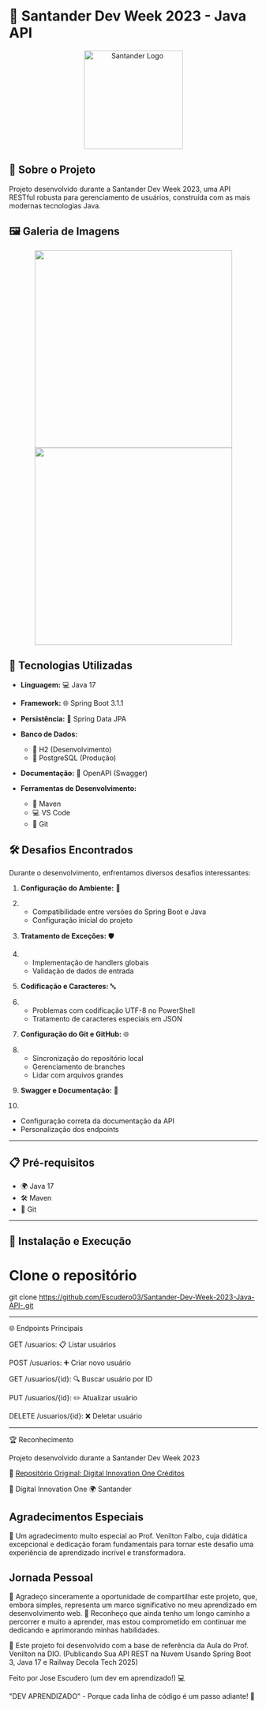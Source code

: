 # 🏦 Santander Dev Week 2023 - Java API

<p align="center">
  <img src="https://your-image-url.com/santander-logo.png" alt="Santander Logo" width="200"/>
</p>

## 📌 Sobre o Projeto

Projeto desenvolvido durante a Santander Dev Week 2023, uma API RESTful robusta para gerenciamento de usuários, construída com as mais modernas tecnologias Java.

## 🖼️ Galeria de Imagens

<!-- Espaço para suas imagens -->
<p align="center">
  <img src="https://your-image-url.com/project-screenshot1.png" width="400"/>
  <img src="https://your-image-url.com/project-screenshot2.png" width="400"/>
</p>

## 🚀 Tecnologias Utilizadas

- **Linguagem:** 💻 Java 17
  
- **Framework:** 🌐 Spring Boot 3.1.1
  
- **Persistência:** 💾 Spring Data JPA
  
- **Banco de Dados:**
  
  - 🔬 H2 (Desenvolvimento)
  - 🌈 PostgreSQL (Produção)
    
- **Documentação:** 📖 OpenAPI (Swagger)
  
- **Ferramentas de Desenvolvimento:** 
  - 🔧 Maven
  - 💻 VS Code
  - 🐙 Git

## 🛠️ Desafios Encontrados

Durante o desenvolvimento, enfrentamos diversos desafios interessantes:

1. **Configuração do Ambiente:** 🌱
2. 
   - Compatibilidade entre versões do Spring Boot e Java
   - Configuração inicial do projeto

3. **Tratamento de Exceções:** 🛡️
4. 
   - Implementação de handlers globais
   - Validação de dados de entrada

5. **Codificação e Caracteres:** 🔤
6. 
   - Problemas com codificação UTF-8 no PowerShell
   - Tratamento de caracteres especiais em JSON

7. **Configuração do Git e GitHub:** 🌐
8. 
   - Sincronização do repositório local
   - Gerenciamento de branches
   - Lidar com arquivos grandes

9. **Swagger e Documentação:** 📝
10. 
   - Configuração correta da documentação da API
   - Personalização dos endpoints

---
## 📋 Pré-requisitos

- 🌍 Java 17
- 🛠️ Maven
- 🐙 Git

---
## 🔧 Instalação e Execução

# Clone o repositório
git clone https://github.com/Escudero03/Santander-Dev-Week-2023-Java-API-.git

---
🌐 Endpoints Principais

GET /usuarios: 📋 Listar usuários

POST /usuarios: ➕ Criar novo usuário

GET /usuarios/{id}: 🔍 Buscar usuário por ID

PUT /usuarios/{id}: ✏️ Atualizar usuário

DELETE /usuarios/{id}: ❌ Deletar usuário

---

🏆 Reconhecimento

Projeto desenvolvido durante a Santander Dev Week 2023

🔗 [Repositório Original: Digital Innovation One
Créditos](https://github.com/digitalinnovationone/santander-dev-week-2023-api)

🏦 Digital Innovation One
🌍 Santander

## Agradecimentos Especiais

🙏 Um agradecimento muito especial ao Prof. Venilton Falbo,
cuja didática excepcional e dedicação foram fundamentais
para tornar este desafio uma experiência de aprendizado
incrível e transformadora.


## Jornada Pessoal

👥 Agradeço sinceramente a oportunidade de compartilhar este projeto,
que, embora simples, representa um marco significativo no meu
aprendizado em desenvolvimento web.
🌱 Reconheço que ainda tenho um longo caminho a percorrer e muito a aprender,
mas estou comprometido em continuar me dedicando e aprimorando minhas habilidades.

🚀 Este projeto foi desenvolvido com a base de referência da Aula
do Prof. Venilton na DIO.
(Publicando Sua API REST na Nuvem Usando Spring Boot 3, Java 17 e Railway
Decola Tech 2025)

Feito por Jose Escudero (um dev em aprendizado!) 💻

"DEV APRENDIZADO" - Porque cada linha de código é um passo adiante! 🌈
